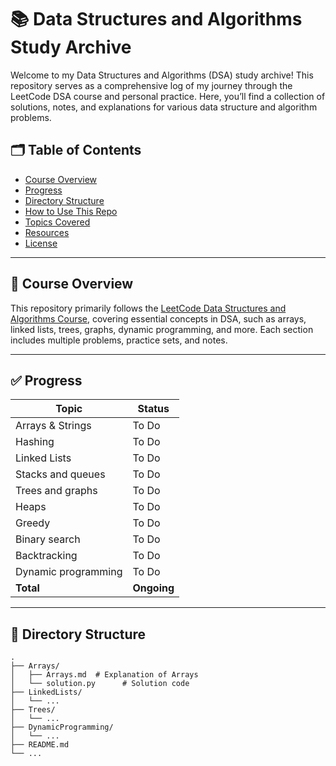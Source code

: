 # 📚 Data Structures and Algorithms Study Archive

Welcome to my Data Structures and Algorithms (DSA) study archive! This repository serves as a comprehensive log of my journey through the LeetCode DSA course and personal practice. Here, you’ll find a collection of solutions, notes, and explanations for various data structure and algorithm problems.

## 🗂️ Table of Contents

- [Course Overview](#course-overview)
- [Progress](#progress)
- [Directory Structure](#directory-structure)
- [How to Use This Repo](#how-to-use-this-repo)
- [Topics Covered](#topics-covered)
- [Resources](#resources)
- [License](#license)

---

## 📑 Course Overview

This repository primarily follows the [LeetCode Data Structures and Algorithms Course]([https://leetcode.com/study-plan/data-structure/](https://leetcode.com/explore/interview/card/leetcodes-interview-crash-course-data-structures-and-algorithms/)), covering essential concepts in DSA, such as arrays, linked lists, trees, graphs, dynamic programming, and more. Each section includes multiple problems, practice sets, and notes.

---

## ✅ Progress

| Topic                      | Status        | 
| -------------------------- | ------------- | 
| Arrays & Strings           | To Do         |
| Hashing                    | To Do         | 
| Linked Lists               | To Do         |
| Stacks and queues          | To Do         |
| Trees and graphs           | To Do         | 
| Heaps                      | To Do         |
| Greedy                     | To Do         | 
| Binary search              | To Do         |
| Backtracking               | To Do         |
| Dynamic programming        | To Do         |
| **Total**                  | **Ongoing**   |

---

## 📂 Directory Structure

```plaintext
.
├── Arrays/
│   ├── Arrays.md  # Explanation of Arrays
│   └── solution.py      # Solution code
├── LinkedLists/
│   └── ...
├── Trees/
│   └── ...
├── DynamicProgramming/
│   └── ...
├── README.md
└── ...
